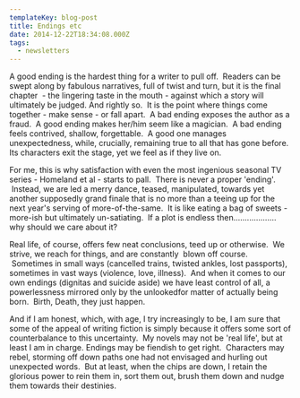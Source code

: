```yaml
---
templateKey: blog-post
title: Endings etc
date: 2014-12-22T18:34:08.000Z
tags:
  - newsletters
---
```


A good ending is the hardest thing for a writer to pull off.  Readers can be swept along by fabulous narratives, full of twist and turn, but it is the final chapter  - the lingering taste in the mouth - against which a story will ultimately be judged. And rightly so.  It is the point where things come together - make sense - or fall apart.  A bad ending exposes the author as a fraud.  A good ending makes her/him seem like a magician.  A bad ending feels contrived, shallow, forgettable.  A good one manages unexpectedness, while, crucially, remaining true to all that has gone before. Its characters exit the stage, yet we feel as if they live on.

For me, this is why satisfaction with even the most ingenious seasonal TV series - Homeland et al - starts to pall.  There is never a proper 'ending'.  Instead, we are led a merry dance, teased, manipulated, towards yet another supposedly grand finale that is no more than a teeing up for the next year's serving of more-of-the-same.  It is like eating a bag of sweets - more-ish but ultimately un-satiating.  If a plot is endless then................... why should we care about it?

Real life, of course, offers few neat conclusions, teed up or otherwise.  We strive, we reach for things, and are constantly  blown off course.  Sometimes in small ways (cancelled trains, twisted ankles, lost passports), sometimes in vast ways (violence, love, illness).  And when it comes to our own endings (dignitas and suicide aside) we have least control of all, a powerlessness mirrored only by the unlookedfor matter of actually being born.  Birth, Death, they just happen.

And if I am honest, which, with age, I try increasingly to be, I am sure that some of the appeal of writing fiction is simply because it offers some sort of counterbalance to this uncertainty.  My novels may not be 'real life', but at least I am in charge. Endings may be fiendish to get right.  Characters may rebel, storming off down paths one had not envisaged and hurling out unexpected words.  But at least, when the chips are down, I retain the glorious power to rein them in, sort them out, brush them down and nudge them towards their destinies.
